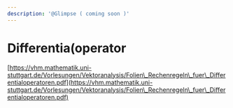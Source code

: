 ```yaml
---
description: '@Glimpse ( coming soon )'
---
```


# Differentia(operator

[https://vhm.mathematik.uni-stuttgart.de/Vorlesungen/Vektoranalysis/Folien\_Rechenregeln\_fuer\_Differentialoperatoren.pdf](https://vhm.mathematik.uni-stuttgart.de/Vorlesungen/Vektoranalysis/Folien\_Rechenregeln\_fuer\_Differentialoperatoren.pdf)

